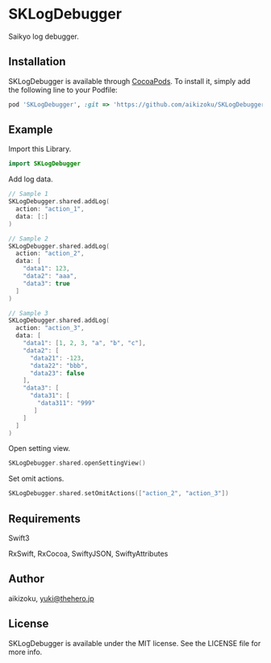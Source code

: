 # SKLogDebugger
Saikyo log debugger.

## Installation

SKLogDebugger is available through [CocoaPods](http://cocoapods.org). To install
it, simply add the following line to your Podfile:

```ruby
pod 'SKLogDebugger', :git => 'https://github.com/aikizoku/SKLogDebugger-iOS'
```

## Example

Import this Library.
```swift
import SKLogDebugger
```

Add log data.
```swift
// Sample 1
SKLogDebugger.shared.addLog(
  action: "action_1",
  data: [:]
)

// Sample 2
SKLogDebugger.shared.addLog(
  action: "action_2",
  data: [
    "data1": 123,
    "data2": "aaa",
    "data3": true
  ]
)

// Sample 3
SKLogDebugger.shared.addLog(
  action: "action_3",
  data: [
    "data1": [1, 2, 3, "a", "b", "c"],
    "data2": [
      "data21": -123,
      "data22": "bbb",
      "data23": false
    ],
    "data3": [
      "data31": [
        "data311": "999"
       ]
    ]
  ]
)
```

Open setting view.
```swift
SKLogDebugger.shared.openSettingView()
```

Set omit actions.
```swift
SKLogDebugger.shared.setOmitActions(["action_2", "action_3"])
```

## Requirements

Swift3

RxSwift, RxCocoa, SwiftyJSON, SwiftyAttributes

## Author

aikizoku, yuki@thehero.jp

## License

SKLogDebugger is available under the MIT license. See the LICENSE file for more info.

